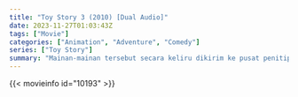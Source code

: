 ```yaml
---
title: "Toy Story 3 (2010) [Dual Audio]"
date: 2023-11-27T01:03:43Z
tags: ["Movie"]
categories: ["Animation", "Adventure", "Comedy"]
series: ["Toy Story"]
summary: "Mainan-mainan tersebut secara keliru dikirim ke pusat penitipan anak alih-alih ke loteng tepat sebelum Andy berangkat kuliah, dan Woody harus meyakinkan mainan-mainan lain bahwa mainan-mainan itu tidak ditinggalkan dan harus kembali ke rumah."
---
```


<mux-player stream-type="on-demand"
  src="https://kp3d-my.sharepoint.com/personal/ryoo_kp3d_onmicrosoft_com/_layouts/15/download.aspx?share=EbqMj8pnsFBBn9-VOCaNcG4B3LAaYAVDTOtYwMzO-X7saQ" metadata-video-title="Toy Story 3 (2010)" prefer-playback="mse" controls>
  </mux-player>
  
  {{< movieinfo id="10193" >}}
  
  <script src="https://cdn.jsdelivr.net/npm/@mux/mux-player"></script>
  
 <script id="4PlSr9UnFNWcHRAk3dFGmS56fZqdkEfynb00fdWgla01U" type="application/ld+json">
 {
  "@context": "https://schema.org/",
  "@type": "VideoObject",
  "name": "Toy Story 3",
  "contentUrl": "https://stream.mux.com/wU01KcU7WXV0261W0253SRlkouRgWfoK77g9ztq5fkQO7c.m3u8",
  "thumbnailUrl": "https://www.themoviedb.org/t/p/original/AtcQK4fzS8rlbKXuTP06GQPp1Q7.jpg?width=314&fit_mode=preserve&time=25",
  "uploadDate": "2023-11-27T01:03:43Z",
}

</script>